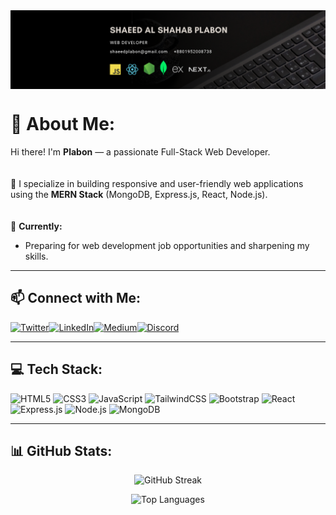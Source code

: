 <img align="center" src="./images/1.png" alt="Plabon" />

# 💫 About Me:
Hi there! I'm **Plabon** — a passionate Full-Stack Web Developer.<br><br>  
🔧 I specialize in building responsive and user-friendly web applications using the **MERN Stack** (MongoDB, Express.js, React, Node.js).<br><br>  
🚀 **Currently:**  
- Preparing for web development job opportunities and sharpening my skills.

---

## 📫 Connect with Me:

<p align="left"><a href="https://twitter.com/0xplabon" target="_blank"><img src="https://raw.githubusercontent.com/rahuldkjain/github-profile-readme-generator/master/src/images/icons/Social/twitter.svg" alt="Twitter" height="30" width="40" /></a><a href="https://linkedin.com/in/shaeedalshahabplabon" target="_blank"><img src="https://raw.githubusercontent.com/rahuldkjain/github-profile-readme-generator/master/src/images/icons/Social/linked-in-alt.svg" alt="LinkedIn" height="30" width="40" /></a><a href="https://medium.com/@shaeedplabon" target="_blank"><img src="https://raw.githubusercontent.com/maurodesouza/profile-readme-generator/master/src/assets/icons/social/medium/default.svg" alt="Medium" height="30" width="40" /></a><a href="https://discord.gg/U5bknFAJwK" target="_blank"><img src="https://raw.githubusercontent.com/rahuldkjain/github-profile-readme-generator/master/src/images/icons/Social/discord.svg" alt="Discord" height="30" width="40" /></a>
</p>

---

## 💻 Tech Stack:

![HTML5](https://img.shields.io/badge/HTML5-%23E34F26.svg?style=for-the-badge&logo=html5&logoColor=white)
![CSS3](https://img.shields.io/badge/CSS3-%231572B6.svg?style=for-the-badge&logo=css3&logoColor=white)
![JavaScript](https://img.shields.io/badge/JavaScript-%23323330.svg?style=for-the-badge&logo=javascript&logoColor=%23F7DF1E)
![TailwindCSS](https://img.shields.io/badge/TailwindCSS-%2338B2AC.svg?style=for-the-badge&logo=tailwind-css&logoColor=white)
![Bootstrap](https://img.shields.io/badge/Bootstrap-%238511FA.svg?style=for-the-badge&logo=bootstrap&logoColor=white)
![React](https://img.shields.io/badge/React-%2320232a.svg?style=for-the-badge&logo=react&logoColor=%2361DAFB)
![Express.js](https://img.shields.io/badge/Express.js-%23404d59.svg?style=for-the-badge&logo=express&logoColor=%2361DAFB)
![Node.js](https://img.shields.io/badge/Node.js-%236DA55F.svg?style=for-the-badge&logo=node.js&logoColor=white)
![MongoDB](https://img.shields.io/badge/MongoDB-%234ea94b.svg?style=for-the-badge&logo=mongodb&logoColor=white)

---

## 📊 GitHub Stats:
<p align="center">
  <img src="https://nirzak-streak-stats.vercel.app/?user=plabon2024&theme=dark&hide_border=true" alt="GitHub Streak" />
</p>

<p align="center">
  <img src="https://github-readme-stats.vercel.app/api/top-langs/?username=plabon2024&theme=dark&hide_border=true&include_all_commits=true&count_private=true&layout=compact" alt="Top Languages" />
</p>
